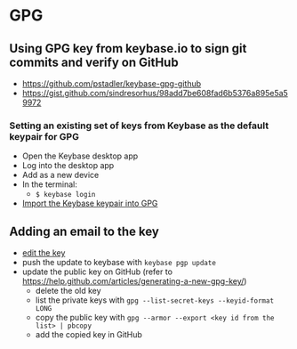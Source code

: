 # GPG

## Using GPG key from keybase.io to sign git commits and verify on GitHub

* <https://github.com/pstadler/keybase-gpg-github>
* <https://gist.github.com/sindresorhus/98add7be608fad6b5376a895e5a59972>

### Setting an existing set of keys from Keybase as the default keypair for GPG

* Open the Keybase desktop app
* Log into the desktop app
* Add as a new device
* In the terminal:
  * `$ keybase login`
* [Import the Keybase keypair into GPG](https://github.com/pstadler/keybase-gpg-github#import-key-to-gpg-on-another-host)

## Adding an email to the key

* [edit the key](https://www.katescomment.com/how-to-add-additional-email-addresses-to-your-gpg-identity/)
* push the update to keybase with `keybase pgp update`
* update the public key on GitHub (refer to <https://help.github.com/articles/generating-a-new-gpg-key/>)
  * delete the old key
  * list the private keys with `gpg --list-secret-keys --keyid-format LONG`
  * copy the public key with `gpg --armor --export <key id from the list> | pbcopy`
  * add the copied key in GitHub
